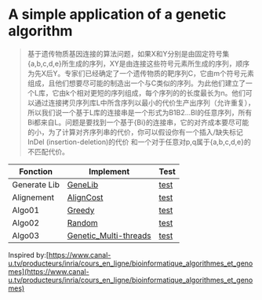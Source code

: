
# A simple application of a genetic algorithm


> 基于遗传物质基因连接的算法问题，如果X和Y分别是由固定符号集{a,b,c,d,e}所生成的序列，XY是由连接这些符号元素所生成的序列，顺序为先X后Y。专家们已经确定了一个遗传物质的靶序列C，它由m个符号元素组成，且他们想要尽可能的制造出一个与C类似的序列。为此他们建立了一个L库，它由k个相对更短的序列组成，每个序列的的长度最长为n。他们可以通过连接拷贝序列库L中所含序列以最小的代价生产出序列（允许重复），所以我们说一个基于L库的连接串是一个形式为B1B2...Bl的任意序列，所有Bi都来自L。问题是要找到一个基于{Bi}的连接串，它的对齐成本要尽可能的小，为了计算对齐序列串的代价，你可以假设你有一个插入/缺失标记InDel (insertion-deletion)的代价 和一个对于任意对p,q属于{a,b,c,d,e}的不匹配代价。 

| Fonction  | Implement | Test |
| ------ | ------ | ------ |
| Generate Lib | [GeneLib](/src/Gene/utils/GeneLib.java)| [test](/src/Gene/tests/Main.java) |
| Alignement | [AlignCost](/src/Gene/utils/Aligner.java)| [test](/src/Gene/tests/Main.java)|
| Algo01 | [Greedy](/src/Gene/algos/GreedyGeneMaker.java)| [test](/src/Gene/tests/GreedyTest.java)|
| Algo02 | [Random](/src/Gene/algos/RandomGeneMaker.java)| [test](/src/Gene/tests/RandomTest.java)|
| Algo03 | [Genetic_Multi-threads](/src/Gene/algos/GeneticGeneMaker.java)| [test](/src/Gene/tests/HeuristicTest.java)|


Inspired by:[https://www.canal-u.tv/producteurs/inria/cours_en_ligne/bioinformatique_algorithmes_et_genomes](https://www.canal-u.tv/producteurs/inria/cours_en_ligne/bioinformatique_algorithmes_et_genomes)
